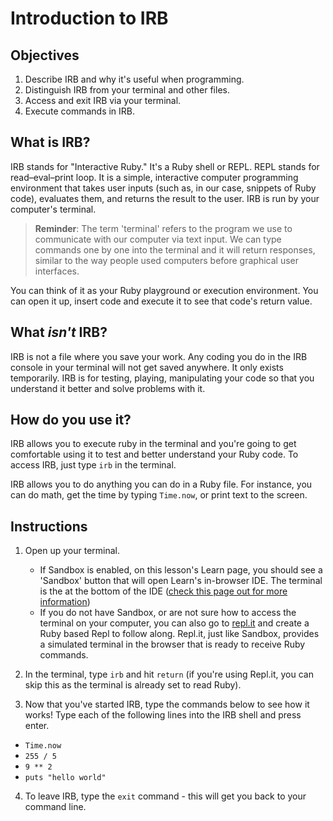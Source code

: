 # Introduction to IRB

## Objectives

1. Describe IRB and why it's useful when programming.
2. Distinguish IRB from your terminal and other files.
3. Access and exit IRB via your terminal.
4. Execute commands in IRB.

## What is IRB?

IRB stands for "Interactive Ruby." It's a Ruby shell or REPL. REPL stands for
read–eval–print loop. It is a simple, interactive computer programming
environment that takes user inputs (such as, in our case, snippets of Ruby
code), evaluates them, and returns the result to the user. IRB is run by your
computer's terminal. 

> **Reminder**: The term 'terminal' refers to the program we use to
> communicate with our computer via text input. We can type commands one
> by one into the terminal and it will return responses, similar to the 
> way people used computers before graphical user interfaces.

You can think of it as your Ruby playground or execution
environment. You can open it up, insert code and execute it to see that code's
return value.

## What _isn't_ IRB?

IRB is not a file where you save your work. Any coding you do in the IRB console
in your terminal will not get saved anywhere. It only exists temporarily. IRB is
for testing, playing, manipulating your code so that you understand it better
and solve problems with it.

## How do you use it?

IRB allows you to execute ruby in the terminal and you're going to get
comfortable using it to test and better understand your Ruby code. To access
IRB, just type `irb` in the terminal. 

IRB allows you to do anything you can do
in a Ruby file. For instance, you can do math, get the time by typing
`Time.now`, or print text to the screen.

## Instructions

1. Open up your terminal.

   - If Sandbox is enabled, on this lesson's Learn page, you should see a 'Sandbox'
   button that will open Learn's in-browser IDE. The terminal is the at the bottom 
   of the IDE ([check this page out for more information][help])
   - If you do not have Sandbox, or are not sure how to access the terminal on 
   your computer, you can also go to [repl.it][repl] and create a Ruby based Repl 
   to follow along. Repl.it, just like Sandbox, provides a simulated terminal in 
   the browser that is ready to receive Ruby commands.

[help]: https://help.learn.co/en/articles/1862105-ide-in-browser-sandbox

2. In the terminal, type `irb` and hit `return` (if you're using Repl.it, 
you can skip this as the terminal is already set to read Ruby).

3. Now that you've started IRB, type the commands below to see how it works!
   Type each of the following lines into the IRB shell and press enter.

- `Time.now`
- `255 / 5`
- `9 ** 2`
- `puts "hello world"`

4. To leave IRB, type the `exit` command - this will get you back to your
   command line.

[repl]: https://repl.it/
